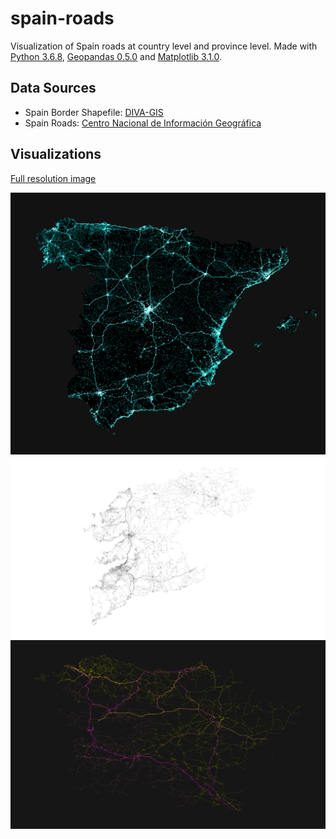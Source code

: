 # spain-roads

Visualization of Spain roads at country level and province level.
Made with [Python 3.6.8](https://www.python.org/), [Geopandas 0.5.0](http://geopandas.org/) and [Matplotlib 3.1.0](https://matplotlib.org/). 

## Data Sources

- Spain Border Shapefile: [DIVA-GIS](https://www.diva-gis.org/gdata)
- Spain Roads: [Centro Nacional de Información Geográfica](http://centrodedescargas.cnig.es/CentroDescargas/index.jsp#)

## Visualizations

[Full resolution image](figures/spain.jpg)
<p align="center">
<img src="figures/spain-min.jpg"/>
<img src="figures/pontevedra_6.png"/>
<img src="figures/north.png"/>
</p>


